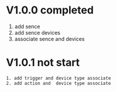 
# V1.0.0 completed
  1. add sence
  2. add sence devices
  3. associate sence and devices

# V1.0.1 not start
	1. add trigger and device type associate
	2. add action and  device type associate
	
